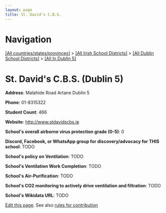 ```yaml
---
layout: page
title: St. David's C.B.S.
---
```

# Navigation

[[All countries/states/provinces]](../../../..) > [[All Irish School Districts]](../../..) > [[All Dublin School Districts]](../..) > [[All In Dublin 5]](..)

# St. David's C.B.S. (Dublin 5)

**Address**: Malahide Road Artane Dublin 5

**Phone**: 01-8315322

**Student Count**: 466

**Website**: <http://www.stdavidscbs.ie>

**School's overall airborne virus protection grade (0-5)**: 0

**Discord, Facebook, or WhatsApp group for discovery/advocacy for THIS school**: TODO

**School's policy on Ventilation**: TODO

**School's Ventilation Work Completion**: TODO

**School's Air-Purification**: TODO

**School's CO2 monitoring to actively drive ventilation and filtration**: TODO

**School's Wikidata URL**: TODO


[Edit this page](https://github.com/ventilate-schools/Ireland/edit/main/./Dublin_5/St._David's_C.B.S..md). See also [rules for contribution](../../../contribution-rules/)